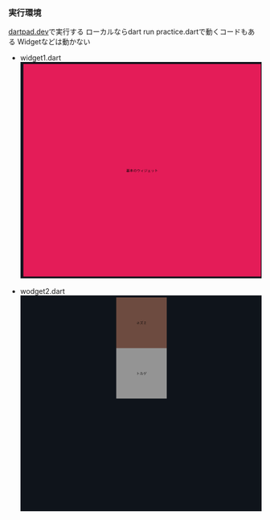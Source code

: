 
### 実行環境
[dartpad.dev](https://dartpad.dev/)で実行する
ローカルならdart run practice.dartで動くコードもある
Widgetなどは動かない

- widget1.dart
![alt text](image.png)

- wodget2.dart
![alt text](image-1.png)

